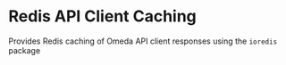 # Redis API Client Caching
Provides Redis caching of Omeda API client responses using the `ioredis` package
